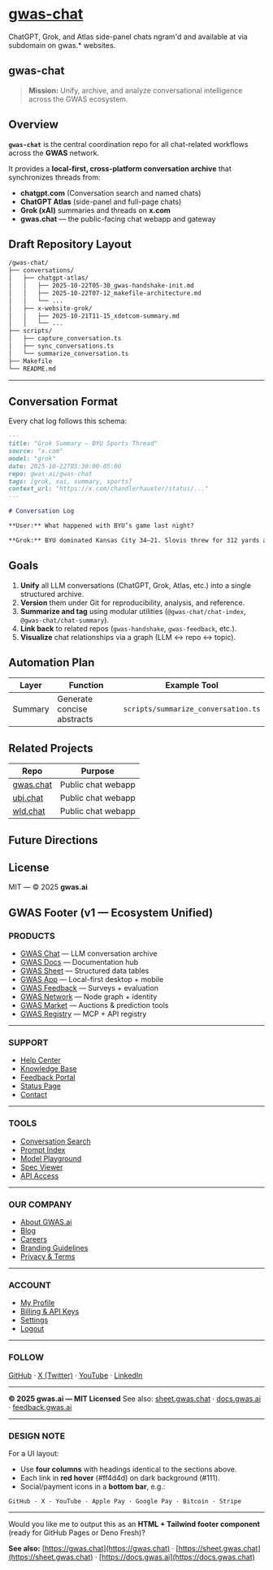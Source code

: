 # [gwas-chat](https://github.com/gwas-ai/gwas-chat)

ChatGPT, Grok, and Atlas side-panel chats ngram'd and available at via subdomain on gwas.* websites.


## gwas-chat

> **Mission:** Unify, archive, and analyze conversational intelligence across the GWAS ecosystem.

## Overview

**`gwas-chat`** is the central coordination repo for all chat-related workflows across the **GWAS** network.  

It provides a **local-first, cross-platform conversation archive** that synchronizes threads from:

- **chatgpt.com** (Conversation search and named chats)
- **ChatGPT Atlas** (side-panel and full-page chats)
- **Grok (xAI)** summaries and threads on **x.com**
- **gwas.chat** — the public-facing chat webapp and gateway

## Draft Repository Layout

```txt
/gwas-chat/
├── conversations/
│   ├── chatgpt-atlas/
│   │   ├── 2025-10-22T05-30_gwas-handshake-init.md
│   │   ├── 2025-10-22T07-12_makefile-architecture.md
│   │   └── ...
│   ├── x-website-grok/
│   │   ├── 2025-10-21T11-15_xdotcom-summary.md
│   │   └── ...
├── scripts/
│   ├── capture_conversation.ts
│   ├── sync_conversations.ts
│   └── summarize_conversation.ts
├── Makefile
└── README.md
```

---

## Conversation Format

Every chat log follows this schema:

```markdown
---
title: "Grok Summary — BYU Sports Thread"
source: "x.com"
model: "grok"
date: 2025-10-22T05:30:00-05:00
repo: gwas-ai/gwas-chat
tags: [grok, xai, summary, sports]
context_url: "https://x.com/chandlerhaueter/status/..."
---

# Conversation Log

**User:** What happened with BYU’s game last night?

**Grok:** BYU dominated Kansas City 34–21. Slovis threw for 312 yards and 3 TDs.
```

## Goals

1. **Unify** all LLM conversations (ChatGPT, Grok, Atlas, etc.) into a single structured archive.
2. **Version** them under Git for reproducibility, analysis, and reference.
3. **Summarize and tag** using modular utilities (`@gwas-chat/chat-index`, `@gwas-chat/chat-summary`).
4. **Link back** to related repos (`gwas-handshake`, `gwas-feedback`, etc.).
5. **Visualize** chat relationships via a graph (LLM ↔ repo ↔ topic).

## Automation Plan

| Layer     | Function                            | Example Tool                        |
| --------- | ----------------------------------- | ----------------------------------- |
| Summary   | Generate concise abstracts          | `scripts/summarize_conversation.ts` |

## Related Projects

| Repo                           | Purpose            |
| ------------------------------ | ------------------ |
| [gwas.chat](https://gwas.chat) | Public chat webapp |
| [ubi.chat](https://ubi.chat)   | Public chat webapp |
| [wld.chat](https://ubi.chat)   | Public chat webapp |

## Future Directions

## License

MIT — © 2025 **gwas.ai**

## GWAS Footer (v1 — Ecosystem Unified)

### **PRODUCTS**

* [GWAS Chat](https://gwas.chat) — LLM conversation archive
* [GWAS Docs](https://docs.gwas.ai) — Documentation hub
* [GWAS Sheet](https://sheet.gwas.chat) — Structured data tables
* [GWAS App](https://gwas.app) — Local-first desktop + mobile
* [GWAS Feedback](https://gwas.feedback) — Surveys + evaluation
* [GWAS Network](https://gwas.network) — Node graph + identity
* [GWAS Market](https://gwas.market) — Auctions & prediction tools
* [GWAS Registry](https://mcp.gwas.ai) — MCP + API registry

---

### **SUPPORT**

* [Help Center](https://help.gwas.ai)
* [Knowledge Base](https://docs.gwas.ai/support)
* [Feedback Portal](https://feedback.gwas.ai)
* [Status Page](https://status.gwas.ai)
* [Contact](mailto:support@gwas.ai)

---

### **TOOLS**

* [Conversation Search](https://search.gwas.chat)
* [Prompt Index](https://index.gwas.chat)
* [Model Playground](https://labs.gwas.ai)
* [Spec Viewer](https://spec.gwas.ai)
* [API Access](https://api.gwas.ai)

---

### **OUR COMPANY**

* [About GWAS.ai](https://gwas.ai/about)
* [Blog](https://blog.gwas.ai)
* [Careers](https://jobs.gwas.ai)
* [Branding Guidelines](https://brand.gwas.ai)
* [Privacy & Terms](https://legal.gwas.ai)

---

### **ACCOUNT**

* [My Profile](https://id.gwas.ai)
* [Billing & API Keys](https://billing.gwas.ai)
* [Settings](https://settings.gwas.ai)
* [Logout](https://id.gwas.ai/logout)

---

### **FOLLOW**

[GitHub](https://github.com/gwas-ai) · [X (Twitter)](https://x.com/chandlerhaueter) · [YouTube](https://www.youtube.com/@chandler-haueter) · [LinkedIn](https://linkedin.com/in/chandlerhaueter)

---

**© 2025 gwas.ai — MIT Licensed**
See also: [sheet.gwas.chat](https://sheet.gwas.chat) · [docs.gwas.ai](https://docs.gwas.ai) · [feedback.gwas.ai](https://feedback.gwas.ai)

---

### DESIGN NOTE

For a UI layout:

* Use **four columns** with headings identical to the sections above.
* Each link in **red hover** (#ff4d4d) on dark background (#111).
* Social/payment icons in a **bottom bar**, e.g.:

`GitHub · X · YouTube · Apple Pay · Google Pay · Bitcoin · Stripe`

---

Would you like me to output this as an **HTML + Tailwind footer component** (ready for GitHub Pages or Deno Fresh)?

**See also:** [https://gwas.chat](https://gwas.chat) · [https://sheet.gwas.chat](https://sheet.gwas.chat) · [https://docs.gwas.ai](https://docs.gwas.chat)
